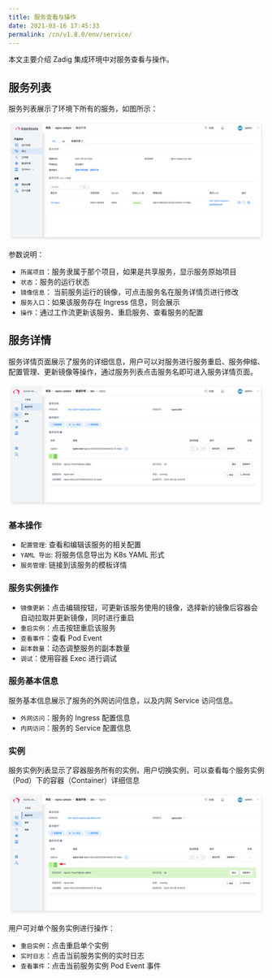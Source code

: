 ```yaml
---
title: 服务查看与操作
date: 2021-03-16 17:45:33
permalink: /cn/v1.8.0/env/service/
---
```

本文主要介绍 Zadig 集成环境中对服务查看与操作。
## 服务列表
服务列表展示了环境下所有的服务，如图所示：

![服务列表](./_images/service_list.png)

参数说明：

- `所属项目`：服务隶属于那个项目，如果是共享服务，显示服务原始项目
- `状态`：服务的运行状态
- `镜像信息`： 当前服务运行的镜像，可点击服务名在服务详情页进行修改
- `服务入口`：如果该服务存在 Ingress 信息，则会展示
- `操作`：通过工作流更新该服务、重启服务、查看服务的配置


## 服务详情
服务详情页面展示了服务的详细信息，用户可以对服务进行服务重启、服务伸缩、配置管理、更新镜像等操作，通过服务列表点击服务名即可进入服务详情页面。

![服务详情](./_images/service_detail.png)
### 基本操作
- `配置管理`: 查看和编辑该服务的相关配置
- `YAML 导出`: 将服务信息导出为 K8s YAML 形式
- `服务管理`: 链接到该服务的模板详情

### 服务实例操作
- `镜像更新`：点击编辑按钮，可更新该服务使用的镜像，选择新的镜像后容器会自动拉取并更新镜像，同时进行重启
- `重启实例`：点击按钮重启该服务
- `查看事件`：查看 Pod Event
- `副本数量`：动态调整服务的副本数量
- `调试`：使用容器 Exec 进行调试



### 服务基本信息
服务基本信息展示了服务的外网访问信息，以及内网 Service 访问信息。

- `外网访问`：服务的 Ingress 配置信息
- `内网访问`：服务的 Service 配置信息

### 实例

服务实例列表显示了容器服务所有的实例，用户切换实例，可以查看每个服务实例（Pod）下的容器（Container）详细信息

![服务实例](./_images/service_detail_1.png)

用户可对单个服务实例进行操作：

- `重启实例`：点击重启单个实例
- `实时日志`：点击当前服务实例的实时日志
- `查看事件`：点击当前服务实例 Pod Event 事件

